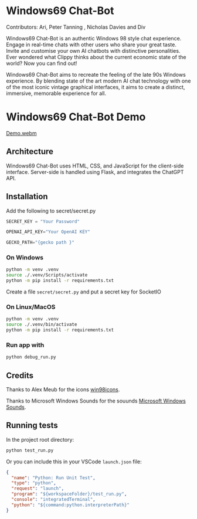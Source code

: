 # Windows69 Chat-Bot

Contributors:
Ari, Peter Tanning , Nicholas Davies and  Div 

Windows69 Chat-Bot is an authentic Windows 98 style chat experience. Engage in real-time chats with other users who share your great taste. Invite and customise your own AI chatbots with distinctive personalities. Ever wondered what Clippy thinks about the current economic state of the world? Now you can find out!

Windows69 Chat-Bot aims to recreate the feeling of the late 90s Windows experience. By blending state of the art modern AI chat technology with one of the most iconic vintage graphical interfaces, it aims to create a distinct, immersive, memorable experience for all.

# Windows69 Chat-Bot Demo 

[Demo.webm](https://github.com/CITS3403GroupProject/Windows69-Chatbot/assets/70004128/da4fde14-1f74-4733-a7ff-f946fbaa3ecb)


## Architecture

Windows69 Chat-Bot uses HTML, CSS, and JavaScript for the client-side interface. Server-side is handled using Flask, and integrates the ChatGPT API.

## Installation

Add the following to secret/secret.py

```python
SECRET_KEY = "Your Password"

OPENAI_API_KEY="Your OpenAI KEY"

GECKO_PATH="{gecko path }"
```

### On Windows

```bash
python -m venv .venv
source ./.venv/Scripts/activate
python -m pip install -r requirements.txt
```

Create a file `secret/secret.py` and put a secret key for SocketIO
### On Linux/MacOS

```bash
python -m venv .venv
source ./.venv/bin/activate
python -m pip install -r requirements.txt
```

### Run app with

```bash
python debug_run.py
```

## Credits

Thanks to Alex Meub for the icons [win98icons](https://win98icons.alexmeub.com/).

Thanks to Microsoft Windows Sounds for the souunds [ Microsoft Windows Sounds](https://www.youtube.com/@microsoftwindowssounds2487).

## Running tests

In the project root directory:

```bash
python test_run.py
```

Or you can include this in your VSCode `launch.json` file:

```json
{
  "name": "Python: Run Unit Test",
  "type": "python",
  "request": "launch",
  "program": "${workspaceFolder}/test_run.py",
  "console": "integratedTerminal",
  "python": "${command:python.interpreterPath}"
}
```
